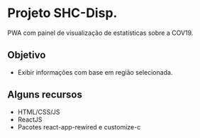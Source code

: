 # Projeto SHC-Disp. 

PWA com painel de visualização de estatísticas sobre a COV19.

## Objetivo
- Exibir informações com base em região selecionada.

## Alguns recursos
- HTML/CSS/JS
- ReactJS
- Pacotes react-app-rewired e customize-c